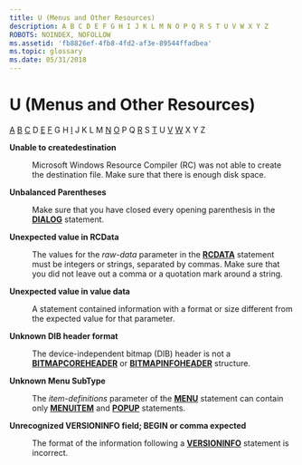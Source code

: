 ```yaml
---
title: U (Menus and Other Resources)
description: A B C D E F G H I J K L M N O P Q R S T U V W X Y Z
ROBOTS: NOINDEX, NOFOLLOW
ms.assetid: 'fb8826ef-4fb8-4fd2-af3e-89544ffadbea'
ms.topic: glossary
ms.date: 05/31/2018
---
```


# U (Menus and Other Resources)

[A](a.md) [B](b.md) [C](c.md) D [E](e.md) [F](f.md) G H [I](i.md) J K L M [N](n.md) [O](o.md) P Q [R](r.md) S [T](t.md) U [V](v.md) [W](w.md) X Y Z

<dl> <dt>

<span id="tools.u_1_gly"></span><span id="TOOLS.U_1_GLY"></span>**Unable to createdestination**
</dt> <dd>

Microsoft Windows Resource Compiler (RC) was not able to create the destination file. Make sure that there is enough disk space.

</dd> <dt>

<span id="tools.u_2_gly"></span><span id="TOOLS.U_2_GLY"></span>**Unbalanced Parentheses**
</dt> <dd>

Make sure that you have closed every opening parenthesis in the [**DIALOG**](dialog-resource.md) statement.

</dd> <dt>

<span id="tools.u_3_gly"></span><span id="TOOLS.U_3_GLY"></span>**Unexpected value in RCData**
</dt> <dd>

The values for the *raw-data* parameter in the [**RCDATA**](rcdata-resource.md) statement must be integers or strings, separated by commas. Make sure that you did not leave out a comma or a quotation mark around a string.

</dd> <dt>

<span id="tools.u_4_gly"></span><span id="TOOLS.U_4_GLY"></span>**Unexpected value in value data**
</dt> <dd>

A statement contained information with a format or size different from the expected value for that parameter.

</dd> <dt>

<span id="tools.u_5_gly"></span><span id="TOOLS.U_5_GLY"></span>**Unknown DIB header format**
</dt> <dd>

The device-independent bitmap (DIB) header is not a [**BITMAPCOREHEADER**](/windows/win32/api/wingdi/ns-wingdi-bitmapcoreheader) or [**BITMAPINFOHEADER**](/windows/win32/api/wingdi/ns-wingdi-bitmapinfoheader) structure.

</dd> <dt>

<span id="tools.u_6_gly"></span><span id="TOOLS.U_6_GLY"></span>**Unknown Menu SubType**
</dt> <dd>

The *item-definitions* parameter of the [**MENU**](menu-resource.md) statement can contain only [**MENUITEM**](menuitem-statement.md) and [**POPUP**](popup-resource.md) statements.

</dd> <dt>

<span id="tools.u_7_gly"></span><span id="TOOLS.U_7_GLY"></span>**Unrecognized VERSIONINFO field; BEGIN or comma expected**
</dt> <dd>

The format of the information following a [**VERSIONINFO**](versioninfo-resource.md) statement is incorrect.

</dd> </dl>

 

 
